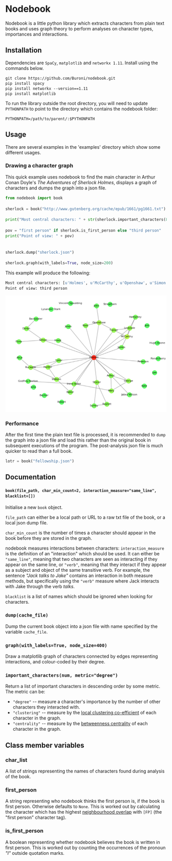 # Nodebook

Nodebook is a little python library which extracts characters from plain text books and 
uses graph theory to perform analyses on character types,
importances and interactions. 

## Installation

Dependencies are `SpaCy`, `matplotlib` and `networkx 1.11`. Install using the commands below.

```
git clone https://github.com/Buroni/nodebook.git
pip install spacy
pip install networkx --version==1.11 
pip install matplotlib
```

To run the library outside the root directory, you will need to update `PYTHONPATH` to point to the directory which contains the 
nodebook folder:

```
PYTHONPATH=/path/to/parent/:$PYTHONPATH
```

## Usage

There are several examples in the 'examples' directory which show some different usages.

### Drawing a character graph
This quick example uses nodebook to find the main character in 
Arthur Conan Doyle's *The Adventures of Sherlock Holmes*, displays 
a graph of characters and dumps the graph
into a json file.

```python
from nodebook import book

sherlock = book("http://www.gutenberg.org/cache/epub/1661/pg1661.txt")

print("Most central characters: " + str(sherlock.important_characters(8)))

pov = "first person" if sherlock.is_first_person else "third person"
print("Point of view: " + pov)


sherlock.dump("sherlock.json")

sherlock.graph(with_labels=True, node_size=200)

```

This example will produce the following:

```python
Most central characters: [u'Holmes', u'McCarthy', u'Openshaw', u'Simon', u'Rucastle', u'Mary', u'Hunter', u'Watson']
Point of view: third person
```

![Sherlock Graph](sherlock_graph.png)

### Performance

After the first time the plain text file is processed,
it is recommended to `dump` the graph into a json file and load
this rather than the original book in subsequent executions of 
the program. The post-analysis json file is much quicker to read
than a full book.

```python
lotr = book("fellowship.json")
```

## Documentation

#### `book(file_path, char_min_count=2, interaction_measure="same_line", blacklist=[])`

Initialise a new `book` object. 

`file_path` can either be a local path or URL to a raw txt file of the book, or a local json dump file.

`char_min_count` is the number of times a character
should appear in the book before they are stored in the graph. 

nodebook measures interactions between characters: 
`interaction_measure` is the definition of an "interaction"
which should be used. It can either be `"same_line"`, meaning
that two characters are seen as interacting if they appear on the same line,
or `"verb"`, meaning that they interact if they appear as a subject
and object of the same transitive verb. For example, the sentence 
*"Jack talks to Jake"* contains an interaction in both measure
methods, but specifically using the `"verb"` measure where Jack
interacts with Jake through the verb *talks*.

`blacklist` is a list of names which should be ignored when
looking for characters.

### `dump(cache_file)`

Dump the current book object into a json file with name specified
by the variable `cache_file`.

### `graph(with_labels=True, node_size=400)`

Draw a matplotlib graph of characters connected by edges representing
 interactions, and colour-coded by
their degree.

### `important_characters(num, metric="degree")`

Return a list of important characters in descending order by some
metric. The metric can be:

* `"degree"` -- measure a character's importance by the number of 
other characters they interacted with.
* `"clustering"` -- measure by the [local clustering co-efficient](https://en.wikipedia.org/wiki/Clustering_coefficient#Local_clustering_coefficient) of each
character in the graph.
* `"centrality"` -- measure by the [betweenness centrality](https://en.wikipedia.org/wiki/Betweenness_centrality) of each character
in the graph.

## Class member variables

### char_list

A list of strings representing the names of characters found
during analysis of the book.

### first_person

A string representing who nodebook thinks the first person is,
if the book is first person. Otherwise defaults to `None`. This 
is worked out by calculating the character which has the highest
[neighbourhood overlap](http://eng.uok.ac.ir/esmaili/teaching/spring2012/sna/slides/Lecture2.pdf) with `[FP]` (the "first person" character tag).


### is_first_person

A boolean representing whether nodebook believes the book
is written in first person. This is worked out by counting the occurrences
of the pronoun *"I"* outside quotation marks.
